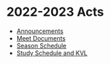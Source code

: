 <!-- docs:hide_top_photo -->

# 2022-2023 Acts

- [Announcements](_2022-2023_acts/announcements.md)
- [Meet Documents](_2022-2023_acts/meet_documents.md)
- [Season Schedule](_2022-2023_acts/season_schedule.md)
- [Study Schedule and KVL](_2022-2023_acts/study_schedule_and_KVL.md)
